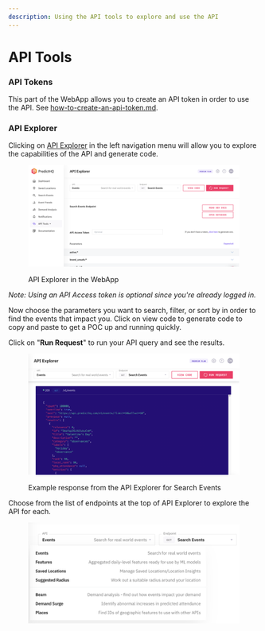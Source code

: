 ```yaml
---
description: Using the API tools to explore and use the API
---
```


# API Tools

### API Tokens

This part of the WebApp allows you to create an API token in order to use the API. See [how-to-create-an-api-token.md](how-to-create-an-api-token.md "mention").

### API Explorer

Clicking on [API Explorer](https://control.predicthq.com/explorer/events) in the left navigation menu will allow you to explore the capabilities of the API and generate code.

<figure><img src="../.gitbook/assets/image (7).png" alt=""><figcaption><p>API Explorer in the WebApp</p></figcaption></figure>

_Note: Using an API Access token is optional since you're already logged in._

Now choose the parameters you want to search, filter, or sort by in order to find the events that impact you. Click on view code to generate code to copy and paste to get a POC up and running quickly.

Click on "**Run Request**" to run your API query and see the results.

<figure><img src="../.gitbook/assets/image (8).png" alt=""><figcaption><p>Example response from the API Explorer for Search Events</p></figcaption></figure>

Choose from the list of endpoints at the top of API Explorer to explore the API for each.

<figure><img src="../.gitbook/assets/image (9).png" alt=""><figcaption></figcaption></figure>
